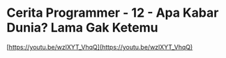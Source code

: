 # Cerita Programmer - 12 - Apa Kabar Dunia? Lama Gak Ketemu

[https://youtu.be/wzlXYT_VhqQ](https://youtu.be/wzlXYT_VhqQ)
